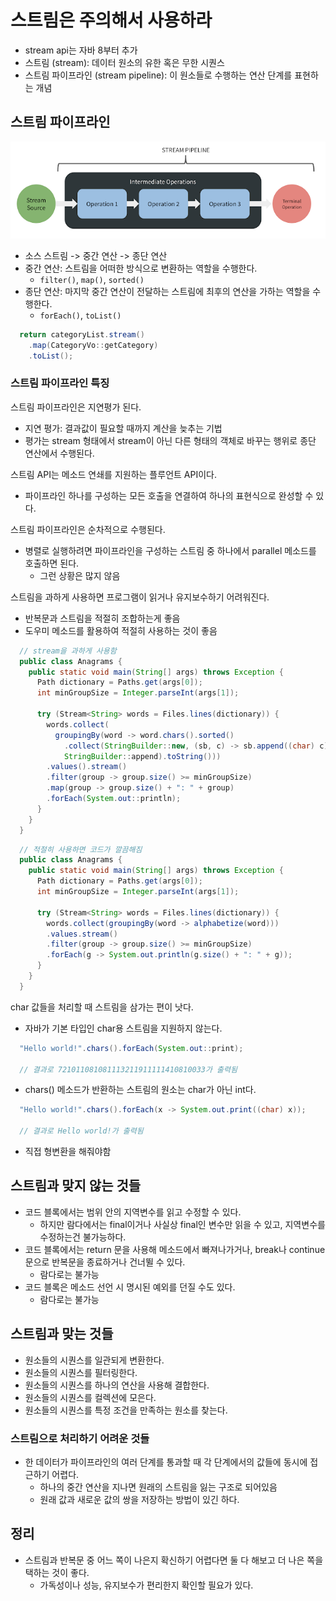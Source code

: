 # 스트림은 주의해서 사용하라
- stream api는 자바 8부터 추가
- 스트림 (stream): 데이터 원소의 유한 혹은 무한 시퀀스
- 스트림 파이프라인 (stream pipeline): 이 원소들로 수행하는 연산 단계를 표현하는 개념

## 스트림 파이프라인
![img](./images/item_45_streampipeline.png)
- 소스 스트림 -> 중간 연산 -> 종단 연산
- 중간 연산: 스트림을 어떠한 방식으로 변환하는 역할을 수행한다.
  - `filter()`, `map()`, `sorted()`
- 종단 연산: 마지막 중간 연산이 전달하는 스트림에 최후의 연산을 가하는 역할을 수행한다.
  - `forEach()`, `toList()`

```java
  return categoryList.stream()
    .map(CategoryVo::getCategory)
    .toList();
```

### 스트림 파이프라인 특징
스트림 파이프라인은 지연평가 된다.
- 지연 평가: 결과값이 필요할 때까지 계산을 늦추는 기법
- 평가는 stream 형태에서 stream이 아닌 다른 형태의 객체로 바꾸는 행위로 종단 연산에서 수행된다.

스트림 API는 메소드 연쇄를 지원하는 플루언트 API이다.
- 파이프라인 하나를 구성하는 모든 호출을 연결하여 하나의 표현식으로 완성할 수 있다.

스트림 파이프라인은 순차적으로 수행된다.
- 병렬로 실행하려면 파이프라인을 구성하는 스트림 중 하나에서 parallel 메소드를 호출하면 된다.
  - 그런 상황은 많지 않음

스트림을 과하게 사용하면 프로그램이 읽거나 유지보수하기 어려워진다.
- 반복문과 스트림을 적절히 조합하는게 좋음
- 도우미 메소드를 활용하여 적절히 사용하는 것이 좋음

```java
  // stream을 과하게 사용함
  public class Anagrams {
    public static void main(String[] args) throws Exception {
      Path dictionary = Paths.get(args[0]);
      int minGroupSize = Integer.parseInt(args[1]);

      try (Stream<String> words = Files.lines(dictionary)) {
        words.collect(
          groupingBy(word -> word.chars().sorted()
            .collect(StringBuilder::new, (sb, c) -> sb.append((char) c),
            StringBuilder::append).toString()))
        .values().stream()
        .filter(group -> group.size() >= minGroupSize)
        .map(group -> group.size() + ": " + group)
        .forEach(System.out::println);
      }
    }
  }
```

```java
  // 적절히 사용하면 코드가 깔끔해짐
  public class Anagrams {
    public static void main(String[] args) throws Exception {
      Path dictionary = Paths.get(args[0]);
      int minGroupSize = Integer.parseInt(args[1]);

      try (Stream<String> words = Files.lines(dictionary)) {
        words.collect(groupingBy(word -> alphabetize(word)))
        .values.stream()
        .filter(group -> group.size() >= minGroupSize)
        .forEach(g -> System.out.println(g.size() + ": " + g));
      }
    }
  }
```

char 값들을 처리할 때 스트림을 삼가는 편이 낫다.
- 자바가 기본 타입인 char용 스트림을 지원하지 않는다.

```java
  "Hello world!".chars().forEach(System.out::print);

  // 결과로 721011081081113211911111410810033가 출력됨
```
- chars() 메소드가 반환하는 스트림의 원소는 char가 아닌 int다.

```java
  "Hello world!".chars().forEach(x -> System.out.print((char) x));

  // 결과로 Hello world!가 출력됨
```
- 직접 형변환을 해줘야함

## 스트림과 맞지 않는 것들
- 코드 블록에서는 범위 안의 지역변수를 읽고 수정할 수 있다.
  - 하지만 람다에서는 final이거나 사실상 final인 변수만 읽을 수 있고, 지역변수를 수정하는건 불가능하다.
- 코드 블록에서는 return 문을 사용해 메소드에서 빠져나가거나, break나 continue문으로 반복문을 종료하거나 건너뛸 수 있다.
  - 람다로는 불가능
- 코드 블록은 메소드 선언 시 명시된 예외를 던질 수도 있다.
  - 람다로는 불가능

## 스트림과 맞는 것들
- 원소들의 시퀀스를 일관되게 변환한다.
- 원소들의 시퀀스를 필터링한다.
- 원소들의 시퀀스를 하나의 연산을 사용해 결합한다.
- 원소들의 시퀀스를 컬렉션에 모은다.
- 원소들의 시퀀스를 특정 조건을 만족하는 원소를 찾는다.

### 스트림으로 처리하기 어려운 것들
- 한 데이터가 파이프라인의 여러 단계를 통과할 때 각 단계에서의 값들에 동시에 접근하기 어렵다.
  - 하나의 중간 연산을 지나면 원래의 스트림을 잃는 구조로 되어있음
  - 원래 값과 새로운 값의 쌍을 저장하는 방법이 있긴 하다.

## 정리
- 스트림과 반복문 중 어느 쪽이 나은지 확신하기 어렵다면 둘 다 해보고 더 나은 쪽을 택하는 것이 좋다.
  - 가독성이나 성능, 유지보수가 편리한지 확인할 필요가 있다.

